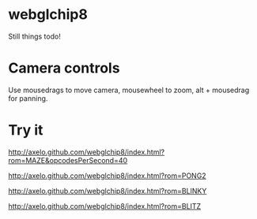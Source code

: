 webglchip8
==========
Still things todo!

Camera controls
================
Use mousedrags to move camera, mousewheel to zoom, alt + mousedrag for panning.

Try it
======
http://axelo.github.com/webglchip8/index.html?rom=MAZE&opcodesPerSecond=40

http://axelo.github.com/webglchip8/index.html?rom=PONG2

http://axelo.github.com/webglchip8/index.html?rom=BLINKY

http://axelo.github.com/webglchip8/index.html?rom=BLITZ


